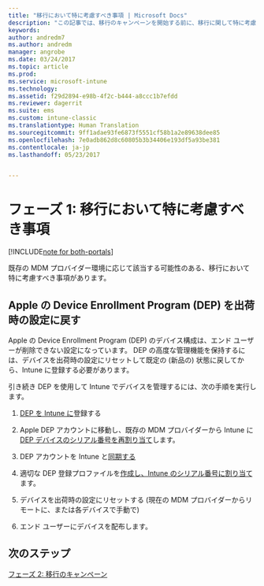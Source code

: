 ```yaml
---
title: "移行において特に考慮すべき事項 | Microsoft Docs"
description: "この記事では、移行のキャンペーンを開始する前に、移行に関して特に考慮すべき事項について説明します。"
keywords: 
author: andredm7
ms.author: andredm
manager: angrobe
ms.date: 03/24/2017
ms.topic: article
ms.prod: 
ms.service: microsoft-intune
ms.technology: 
ms.assetid: f29d2894-e98b-4f2c-b444-a8ccc1b7efdd
ms.reviewer: dagerrit
ms.suite: ems
ms.custom: intune-classic
ms.translationtype: Human Translation
ms.sourcegitcommit: 9ff1adae93fe6873f5551cf58b1a2e89638dee85
ms.openlocfilehash: 7e0adb862d8c60805b3b34406e193df5a93be381
ms.contentlocale: ja-jp
ms.lasthandoff: 05/23/2017


---
```


# <a name="phase-1-special-migration-considerations"></a>フェーズ 1: 移行において特に考慮すべき事項

[!INCLUDE[note for both-portals](../includes/note-for-both-portals.md)]

既存の MDM プロバイダー環境に応じて該当する可能性のある、移行において特に考慮すべき事項があります。

## <a name="factory-reset-for-apples-device-enrollment-program-dep"></a>Apple の Device Enrollment Program (DEP) を出荷時の設定に戻す

Apple の Device Enrollment Program (DEP) のデバイス構成は、エンド ユーザーが削除できない設定になっています。 DEP の高度な管理機能を保持するには、デバイスを出荷時の設定にリセットして既定の (新品の) 状態に戻してから、Intune に登録する必要があります。

引き続き DEP を使用して Intune でデバイスを管理するには、次の手順を実行します。

1.  [DEP を Intune に](/intune-classic/deploy-use/ios-device-enrollment-program-in-microsoft-intune)登録する

2.  Apple DEP アカウントに移動し、既存の MDM プロバイダーから Intune に [DEP デバイスのシリアル番号を再割り当て](https://help.apple.com/deployment/business/#/tesf9562af26)します。

3.  DEP アカウントを Intune と[同期する](/intune-classic/deploy-use/ios-device-enrollment-program-in-microsoft-intune)

4.  適切な DEP 登録プロファイルを[作成し、Intune のシリアル番号に割り当て](/intune-classic/deploy-use/ios-device-enrollment-program-in-microsoft-intune)ます。

5.  デバイスを出荷時の設定にリセットする (現在の MDM プロバイダーからリモートに、または各デバイスで手動で)

6.  エンド ユーザーにデバイスを配布します。

## <a name="next-steps"></a>次のステップ 

[フェーズ 2: 移行のキャンペーン](/intune-classic/plan-design/migration-phase2-migration-campaign)

